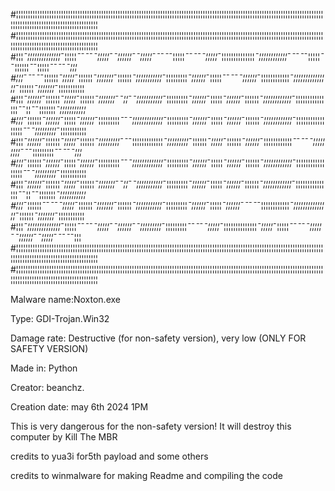 #¦¦¦¦¦¦¦¦¦¦¦¦¦¦¦¦¦¦¦¦¦¦¦¦¦¦¦¦¦¦¦¦¦¦¦¦¦¦¦¦¦¦¦¦¦¦¦¦¦¦¦¦¦¦¦¦¦¦¦¦¦¦¦¦¦¦¦¦¦¦¦¦¦¦¦¦¦¦¦¦¦¦¦¦¦¦¦¦¦¦¦¦¦¦¦¦¦¦¦¦¦¦¦¦¦¦¦¦¦¦¦¦¦¦¦¦¦¦¦¦¦¦¦¦¦¦¦¦¦¦¦¦¦¦¦¦¦¦¦¦¦¦¦¦¦¦¦¦¦¦¦¦¦¦¦¦¦¦¦¦¦¦¦¦¦¦¦
#¦¦¦¦¦¦¦¦¦¦¦¦¦¦¦¦¦¦¦¦¦¦¦¦¦¦¦¦¦¦¦¦¦¦¦¦¦¦¦¦¦¦¦¦¦¦¦¦¦¦¦¦¦¦¦¦¦¦¦¦¦¦¦¦¦¦¦¦¦¦¦¦¦¦¦¦¦¦¦¦¦¦¦¦¦¦¦¦¦¦¦¦¦¦¦¦¦¦¦¦¦¦¦¦¦¦¦¦¦¦¦¦¦¦¦¦¦¦¦¦¦¦¦¦¦¦¦¦¦¦¦¦¦¦¦¦¦¦¦¦¦¦¦¦¦¦¦¦¦¦¦¦¦¦¦¦¦¦¦¦¦¦¦¦¦¦¦
#¦¦¦_¯¦¦¦¦¦¦¦¦¦¦¦¦¦¦_¯¦¦¦¦¦_¯_¯_¯_¯_¯¦¦¦¦¦_¯_¯¦¦¦¦¦¦_¯_¯¦¦¦¦¦_¯_¯_¯_¯_¯¦¦¦¦¦_¯_¯_¯_¯_¯¦¦¦¦¦_¯¦¦¦¦¦¦¦¦¦¦¦¦¦¦_¯¦¦¦¦¦¦¦¦¦¦¦¦_¯_¯_¯_¯_¯¦¦¦¦¦_¯_¯¦¦¦¦¦¦_¯_¯¦¦¦¦¦_¯_¯_¯_¯_¯¦¦¦
#¦¦¦_¯_¯_¯_¯_¯¦¦¦¦¦¦_¯¦¦¦¦¦_¯¦¦¦¦¦¦_¯¦¦¦¦¦¦¦_¯¦¦¦¦¦¦_¯¦¦¦¦¦¦¦¦¦¦¦_¯¦¦¦¦¦¦¦¦¦_¯¦¦¦¦¦¦_¯¦¦¦¦¦_¯_¯_¯_¯_¯¦¦¦¦¦¦_¯¦¦¦¦¦¦¦¦¦¦¦¦_¯¦¦¦¦¦¦¦¦¦¦¦¦¦¦¦_¯¦¦¦¦¦¦_¯¦¦¦¦¦¦¦_¯¦¦¦¦¦¦¦¦¦¦¦
#¦¦¦_¯¦¦¦¦¦¦_¯¦¦¦¦¦¦_¯¦¦¦¦¦_¯¦¦¦¦¦¦_¯¦¦¦¦¦¦¦_¯_¯¦¦_¯_¯¦¦¦¦¦¦¦¦¦¦¦_¯¦¦¦¦¦¦¦¦¦_¯¦¦¦¦¦¦_¯¦¦¦¦¦_¯¦¦¦¦¦¦_¯¦¦¦¦¦¦_¯¦¦¦¦¦¦¦¦¦¦¦¦_¯¦¦¦¦¦¦¦¦¦¦¦¦¦¦¦_¯_¯¦¦_¯_¯¦¦¦¦¦¦¦_¯¦¦¦¦¦¦¦¦¦¦¦
#¦¦¦_¯¦¦¦¦¦¦_¯¦¦¦¦¦¦_¯¦¦¦¦¦_¯¦¦¦¦¦¦_¯¦¦¦¦¦¦¦¦¦_¯_¯_¯¦¦¦¦¦¦¦¦¦¦¦¦¦_¯¦¦¦¦¦¦¦¦¦_¯¦¦¦¦¦¦_¯¦¦¦¦¦_¯¦¦¦¦¦¦_¯¦¦¦¦¦¦_¯¦¦¦¦¦¦¦¦¦¦¦¦_¯¦¦¦¦¦¦¦¦¦¦¦¦¦¦¦¦¦_¯_¯_¯¦¦¦¦¦¦¦¦¦_¯¦¦¦¦¦¦¦¦¦¦¦
#¦¦¦_¯¦¦¦¦¦¦_¯¦¦¦¦¦¦_¯¦¦¦¦¦_¯¦¦¦¦¦¦_¯¦¦¦¦¦¦¦¦¦_¯_¯_¯¦¦¦¦¦¦¦¦¦¦¦¦¦_¯¦¦¦¦¦¦¦¦¦_¯¦¦¦¦¦¦_¯¦¦¦¦¦_¯¦¦¦¦¦¦_¯¦¦¦¦¦¦_¯¦¦¦¦¦¦¦¦¦¦¦¦_¯_¯_¯_¯_¯¦¦¦¦¦¦¦¦¦_¯_¯_¯¦¦¦¦¦¦¦¦¦_¯_¯_¯_¯_¯¦¦¦
#¦¦¦_¯¦¦¦¦¦¦_¯¦¦¦¦¦¦_¯¦¦¦¦¦_¯¦¦¦¦¦¦_¯¦¦¦¦¦¦¦¦¦_¯_¯_¯¦¦¦¦¦¦¦¦¦¦¦¦¦_¯¦¦¦¦¦¦¦¦¦_¯¦¦¦¦¦¦_¯¦¦¦¦¦_¯¦¦¦¦¦¦_¯¦¦¦¦¦¦_¯¦¦¦¦¦¦¦¦¦¦¦¦_¯¦¦¦¦¦¦¦¦¦¦¦¦¦¦¦¦¦_¯_¯_¯¦¦¦¦¦¦¦¦¦_¯¦¦¦¦¦¦¦¦¦¦¦
#¦¦¦_¯¦¦¦¦¦¦_¯¦¦¦¦¦¦_¯¦¦¦¦¦_¯¦¦¦¦¦¦_¯¦¦¦¦¦¦¦_¯_¯¦¦_¯_¯¦¦¦¦¦¦¦¦¦¦¦_¯¦¦¦¦¦¦¦¦¦_¯¦¦¦¦¦¦_¯¦¦¦¦¦_¯¦¦¦¦¦¦_¯¦¦¦¦¦¦_¯¦¦¦¦¦¦¦¦¦¦¦¦_¯¦¦¦¦¦¦¦¦¦¦¦¦¦¦¦_¯_¯¦¦_¯_¯¦¦¦¦¦¦¦_¯¦¦¦¦¦¦¦¦¦¦¦
#¦¦¦_¯¦¦¦¦¦¦_¯_¯_¯_¯_¯¦¦¦¦¦_¯¦¦¦¦¦¦_¯¦¦¦¦¦¦¦_¯¦¦¦¦¦¦_¯¦¦¦¦¦¦¦¦¦¦¦_¯¦¦¦¦¦¦¦¦¦_¯¦¦¦¦¦¦_¯¦¦¦¦¦_¯¦¦¦¦¦¦_¯_¯_¯_¯_¯¦¦¦¦¦¦¦¦¦¦¦¦_¯¦¦¦¦¦¦¦¦¦¦¦¦¦¦¦_¯¦¦¦¦¦¦_¯¦¦¦¦¦¦¦_¯¦¦¦¦¦¦¦¦¦¦¦
#¦¦¦_¯¦¦¦¦¦¦¦¦¦¦¦¦¦¦_¯¦¦¦¦¦_¯_¯_¯_¯_¯¦¦¦¦¦_¯_¯¦¦¦¦¦¦_¯_¯¦¦¦¦¦¦¦¦¦_¯¦¦¦¦¦¦¦¦¦_¯_¯_¯_¯_¯¦¦¦¦¦_¯¦¦¦¦¦¦¦¦¦¦¦¦¦¦_¯¦¦¦¦¦_¯¦¦¦¦¦_¯_¯_¯_¯_¯¦¦¦¦¦_¯_¯¦¦¦¦¦¦_¯_¯¦¦¦¦¦_¯_¯_¯_¯_¯¦¦¦
#¦¦¦¦¦¦¦¦¦¦¦¦¦¦¦¦¦¦¦¦¦¦¦¦¦¦¦¦¦¦¦¦¦¦¦¦¦¦¦¦¦¦¦¦¦¦¦¦¦¦¦¦¦¦¦¦¦¦¦¦¦¦¦¦¦¦¦¦¦¦¦¦¦¦¦¦¦¦¦¦¦¦¦¦¦¦¦¦¦¦¦¦¦¦¦¦¦¦¦¦¦¦¦¦¦¦¦¦¦¦¦¦¦¦¦¦¦¦¦¦¦¦¦¦¦¦¦¦¦¦¦¦¦¦¦¦¦¦¦¦¦¦¦¦¦¦¦¦¦¦¦¦¦¦¦¦¦¦¦¦¦¦¦¦¦¦¦
#¦¦¦¦¦¦¦¦¦¦¦¦¦¦¦¦¦¦¦¦¦¦¦¦¦¦¦¦¦¦¦¦¦¦¦¦¦¦¦¦¦¦¦¦¦¦¦¦¦¦¦¦¦¦¦¦¦¦¦¦¦¦¦¦¦¦¦¦¦¦¦¦¦¦¦¦¦¦¦¦¦¦¦¦¦¦¦¦¦¦¦¦¦¦¦¦¦¦¦¦¦¦¦¦¦¦¦¦¦¦¦¦¦¦¦¦¦¦¦¦¦¦¦¦¦¦¦¦¦¦¦¦¦¦¦¦¦¦¦¦¦¦¦¦¦¦¦¦¦¦¦¦¦¦¦¦¦¦¦¦¦¦¦¦¦¦¦ 

Malware name:Noxton.exe

Type: GDI-Trojan.Win32

Damage rate: Destructive (for non-safety version), very low (ONLY FOR SAFETY VERSION)

Made in: Python

Creator: beanchz.

Creation date: may 6th 2024 1PM

This is very dangerous for the non-safety version! It will destroy this computer by Kill The MBR

credits to yua3i for5th payload and some others

credits to winmalware for making Readme and compiling  the code
